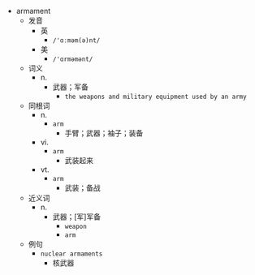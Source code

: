 - armament
  - 发音
    - 英
      - `/'ɑːməm(ə)nt/`
    - 美
      - `/'ɑrməmənt/`
  - 词义
    - n.
      - 武器；军备
        - `the weapons and military equipment used by an army`
  - 同根词
    - n.
      - `arm`
        - 手臂；武器；袖子；装备
    - vi.
      - `arm`
        - 武装起来
    - vt.
      - `arm`
        - 武装；备战
  - 近义词
    - n.
      - 武器；[军]军备
        - `weapon`
        - `arm`
  - 例句
    - `nuclear armaments`
      - 核武器

